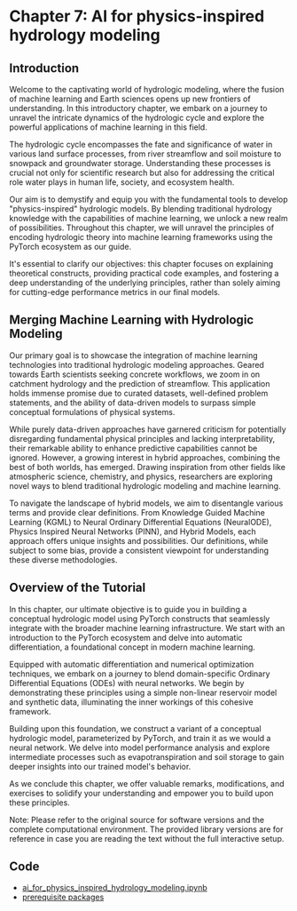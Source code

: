 # Chapter 7: AI for physics-inspired hydrology modeling

## Introduction

Welcome to the captivating world of hydrologic modeling, where the fusion of machine learning and Earth sciences opens up new frontiers of understanding. In this introductory chapter, we embark on a journey to unravel the intricate dynamics of the hydrologic cycle and explore the powerful applications of machine learning in this field.

The hydrologic cycle encompasses the fate and significance of water in various land surface processes, from river streamflow and soil moisture to snowpack and groundwater storage. Understanding these processes is crucial not only for scientific research but also for addressing the critical role water plays in human life, society, and ecosystem health.

Our aim is to demystify and equip you with the fundamental tools to develop "physics-inspired" hydrologic models. By blending traditional hydrology knowledge with the capabilities of machine learning, we unlock a new realm of possibilities. Throughout this chapter, we will unravel the principles of encoding hydrologic theory into machine learning frameworks using the PyTorch ecosystem as our guide.

It's essential to clarify our objectives: this chapter focuses on explaining theoretical constructs, providing practical code examples, and fostering a deep understanding of the underlying principles, rather than solely aiming for cutting-edge performance metrics in our final models.

## Merging Machine Learning with Hydrologic Modeling

Our primary goal is to showcase the integration of machine learning technologies into traditional hydrologic modeling approaches. Geared towards Earth scientists seeking concrete workflows, we zoom in on catchment hydrology and the prediction of streamflow. This application holds immense promise due to curated datasets, well-defined problem statements, and the ability of data-driven models to surpass simple conceptual formulations of physical systems.

While purely data-driven approaches have garnered criticism for potentially disregarding fundamental physical principles and lacking interpretability, their remarkable ability to enhance predictive capabilities cannot be ignored. However, a growing interest in hybrid approaches, combining the best of both worlds, has emerged. Drawing inspiration from other fields like atmospheric science, chemistry, and physics, researchers are exploring novel ways to blend traditional hydrologic modeling and machine learning.

To navigate the landscape of hybrid models, we aim to disentangle various terms and provide clear definitions. From Knowledge Guided Machine Learning (KGML) to Neural Ordinary Differential Equations (NeuralODE), Physics Inspired Neural Networks (PINN), and Hybrid Models, each approach offers unique insights and possibilities. Our definitions, while subject to some bias, provide a consistent viewpoint for understanding these diverse methodologies.

## Overview of the Tutorial

In this chapter, our ultimate objective is to guide you in building a conceptual hydrologic model using PyTorch constructs that seamlessly integrate with the broader machine learning infrastructure. We start with an introduction to the PyTorch ecosystem and delve into automatic differentiation, a foundational concept in modern machine learning.

Equipped with automatic differentiation and numerical optimization techniques, we embark on a journey to blend domain-specific Ordinary Differential Equations (ODEs) with neural networks. We begin by demonstrating these principles using a simple non-linear reservoir model and synthetic data, illuminating the inner workings of this cohesive framework.

Building upon this foundation, we construct a variant of a conceptual hydrologic model, parameterized by PyTorch, and train it as we would a neural network. We delve into model performance analysis and explore intermediate processes such as evapotranspiration and soil storage to gain deeper insights into our trained model's behavior.

As we conclude this chapter, we offer valuable remarks, modifications, and exercises to solidify your understanding and empower you to build upon these principles.

Note: Please refer to the original source for software versions and the complete computational environment. The provided library versions are for reference in case you are reading the text without the full interactive setup.

## Code

- [ai_for_physics_inspired_hydrology_modeling.ipynb](ai_for_physics_inspired_hydrology_modeling.ipynb)
- [prerequisite packages](environment.yml)